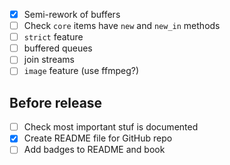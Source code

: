 - [x] Semi-rework of buffers
- [ ] Check `core` items have `new` and `new_in` methods
- [ ] `strict` feature
- [ ] buffered queues
- [ ] join streams
- [ ] `image` feature (use ffmpeg?)

## Before release
- [ ] Check most important stuf is documented
- [x] Create README file for GitHub repo
- [ ] Add badges to README and book
